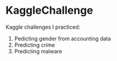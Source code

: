# KaggleChallenge

Kaggle challenges I practiced:
1. Pedicting gender from accounting data
2. Predicting crime 
3. Predicting malware 
